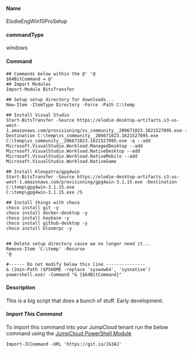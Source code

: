 #### Name

ElodieEngWin10ProSetup

#### commandType

windows

#### Command

```
## Commands below within the @' '@
$64BitCommand = @'
## Import Modules
Import-Module BitsTransfer

## Setup setup directory for downloads...
New-Item -ItemType Directory -Force -Path C:\temp

## Install Visual Studio 
Start-BitsTransfer -Source https://elodie-desktop-artifacts.s3-us-west-1.amazonaws.com/provisioning/vs_community__206671023.1621527095.exe -Destination C:\temp\vs_community__206671023.1621527095.exe
C:\temp\vs_community__206671023.1621527095.exe -q --add Microsoft.VisualStudio.Workload.ManagedDesktop --add Microsoft.VisualStudio.Workload.NativeDesktop --add Microsoft.VisualStudio.Workload.NativeMobile --add Microsoft.VisualStudio.Workload.NativeGame

## Install Kleopatra/gpg4win
Start-BitsTransfer -Source https://elodie-desktop-artifacts.s3-us-west-1.amazonaws.com/provisioning/gpg4win-3.1.15.exe -Destination C:\temp\gpg4win-3.1.15.exe
C:\temp\gpg4win-3.1.15.exe /S

## Install things with choco
choco install git -y
choco install docker-desktop -y
choco install keybase -y
choco install github-desktop -y
choco install bloomrpc -y


## Delete setup directory cause we no longer need it...
Remove-Item 'C:\temp' -Recurse
'@

#------ Do not modify below this line ---------------
& (Join-Path ($PSHOME -replace 'syswow64', 'sysnative') powershell.exe) -Command "& {$64BitCommand}"
```

#### Description

This is a big script that does a bunch of stuff. Early development.

#### *Import This Command*

To import this command into your JumpCloud tenant run the below command using the [JumpCloud PowerShell Module](https://github.com/TheJumpCloud/support/wiki/Installing-the-JumpCloud-PowerShell-Module)

```
Import-JCCommand -URL 'https://git.io/JG3AJ'
```
